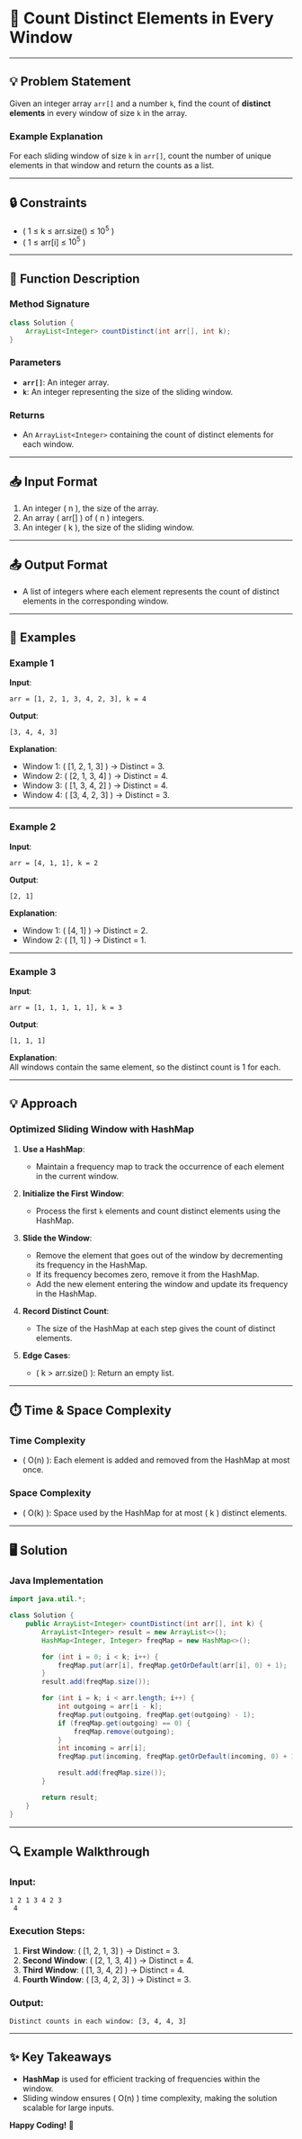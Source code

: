 # 🌟 Count Distinct Elements in Every Window

---

## 💡 Problem Statement

Given an integer array `arr[]` and a number `k`, find the count of **distinct elements** in every window of size `k` in the array.

### Example Explanation

For each sliding window of size `k` in `arr[]`, count the number of unique elements in that window and return the counts as a list.

---

## 🔒 Constraints

- \( 1 $\leq$ k $\leq$ $\text{arr.size()}$ $\leq$ $10^5$ \)
- \( 1 $\leq$ $\text{arr[i]}$ $\leq$ $10^5$ \)

---

## 📝 Function Description

### Method Signature

```java
class Solution {
    ArrayList<Integer> countDistinct(int arr[], int k);
}
```

### Parameters

- **`arr[]`**: An integer array.
- **`k`**: An integer representing the size of the sliding window.

### Returns

- An `ArrayList<Integer>` containing the count of distinct elements for each window.

---

## 📥 Input Format

1. An integer \( n \), the size of the array.
2. An array \( arr[] \) of \( n \) integers.
3. An integer \( k \), the size of the sliding window.

---

## 📤 Output Format

- A list of integers where each element represents the count of distinct elements in the corresponding window.

---

## 🎯 Examples

### Example 1

**Input**:

```plaintext
arr = [1, 2, 1, 3, 4, 2, 3], k = 4
```

**Output**:

```plaintext
[3, 4, 4, 3]
```

**Explanation**:

- Window 1: \( [1, 2, 1, 3] \) → Distinct = 3.
- Window 2: \( [2, 1, 3, 4] \) → Distinct = 4.
- Window 3: \( [1, 3, 4, 2] \) → Distinct = 4.
- Window 4: \( [3, 4, 2, 3] \) → Distinct = 3.

---

### Example 2

**Input**:

```plaintext
arr = [4, 1, 1], k = 2
```

**Output**:

```plaintext
[2, 1]
```

**Explanation**:

- Window 1: \( [4, 1] \) → Distinct = 2.
- Window 2: \( [1, 1] \) → Distinct = 1.

---

### Example 3

**Input**:

```plaintext
arr = [1, 1, 1, 1, 1], k = 3
```

**Output**:

```plaintext
[1, 1, 1]
```

**Explanation**:  
All windows contain the same element, so the distinct count is 1 for each.

---

## 💡 Approach

### Optimized Sliding Window with HashMap

1. **Use a HashMap**:

   - Maintain a frequency map to track the occurrence of each element in the current window.

2. **Initialize the First Window**:

   - Process the first `k` elements and count distinct elements using the HashMap.

3. **Slide the Window**:

   - Remove the element that goes out of the window by decrementing its frequency in the HashMap.
   - If its frequency becomes zero, remove it from the HashMap.
   - Add the new element entering the window and update its frequency in the HashMap.

4. **Record Distinct Count**:

   - The size of the HashMap at each step gives the count of distinct elements.

5. **Edge Cases**:
   - \( k > $\text{arr.size()}$ \): Return an empty list.

---

## ⏱️ Time & Space Complexity

### Time Complexity

- \( O(n) \): Each element is added and removed from the HashMap at most once.

### Space Complexity

- \( O(k) \): Space used by the HashMap for at most \( k \) distinct elements.

---

## 🖥️ Solution

### Java Implementation

```java
import java.util.*;

class Solution {
    public ArrayList<Integer> countDistinct(int arr[], int k) {
        ArrayList<Integer> result = new ArrayList<>();
        HashMap<Integer, Integer> freqMap = new HashMap<>();

        for (int i = 0; i < k; i++) {
            freqMap.put(arr[i], freqMap.getOrDefault(arr[i], 0) + 1);
        }
        result.add(freqMap.size());

        for (int i = k; i < arr.length; i++) {
            int outgoing = arr[i - k];
            freqMap.put(outgoing, freqMap.get(outgoing) - 1);
            if (freqMap.get(outgoing) == 0) {
                freqMap.remove(outgoing);
            }
            int incoming = arr[i];
            freqMap.put(incoming, freqMap.getOrDefault(incoming, 0) + 1);

            result.add(freqMap.size());
        }

        return result;
    }
}
```

---

## 🔍 Example Walkthrough

### Input:

```plaintext
1 2 1 3 4 2 3
 4
```

### Execution Steps:

1. **First Window**: \( [1, 2, 1, 3] \) → Distinct = 3.
2. **Second Window**: \( [2, 1, 3, 4] \) → Distinct = 4.
3. **Third Window**: \( [1, 3, 4, 2] \) → Distinct = 4.
4. **Fourth Window**: \( [3, 4, 2, 3] \) → Distinct = 3.

### Output:

```plaintext
Distinct counts in each window: [3, 4, 4, 3]
```

---

## ✨ Key Takeaways

- **HashMap** is used for efficient tracking of frequencies within the window.
- Sliding window ensures \( O(n) \) time complexity, making the solution scalable for large inputs.

**Happy Coding!** 🚀
